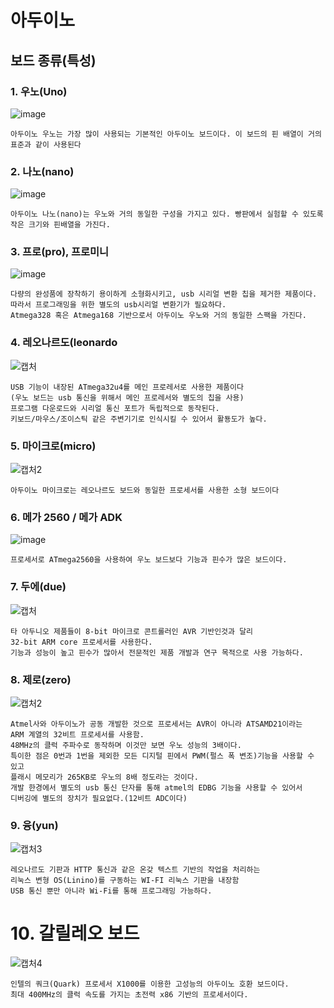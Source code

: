 # 아두이노


## 보드 종류(특성)
### 1. 우노(Uno)
![image](https://user-images.githubusercontent.com/68007145/109980863-b3ef0900-7d43-11eb-96c8-c2f33b0366f5.png)
```
아두이노 우노는 가장 많이 사용되는 기본적인 아두이노 보드이다. 이 보드의 핀 배열이 거의 표준과 같이 사용된다
```
### 2. 나노(nano)
![image](https://user-images.githubusercontent.com/68007145/109981429-3bd51300-7d44-11eb-8d62-3bdb36767246.png)
```
아두이노 나노(nano)는 우노와 거의 동일한 구성을 가지고 있다. 빵판에서 실험할 수 있도록 작은 크기와 핀배열을 가진다.
```
### 3. 프로(pro), 프로미니
![image](https://user-images.githubusercontent.com/68007145/110044299-3b606a80-7d8c-11eb-8674-ec85918af4cb.png)
```
다량의 완성품에 장착하기 용이하게 소형화시키고, usb 시리얼 변환 칩을 제거한 제품이다. 
따라서 프로그래밍을 위한 별도의 usb시리얼 변환기가 필요하다. 
Atmega328 혹은 Atmega168 기반으로서 아두이노 우노와 거의 동일한 스팩을 가진다.
```

### 4. 레오나르도(leonardo

![캡처](https://user-images.githubusercontent.com/68007145/110209776-8e900580-7ed1-11eb-9f1d-a2f23bb6b316.PNG)
```
USB 기능이 내장된 ATmega32u4를 메인 프로레서로 사용한 제품이다
(우노 보드는 usb 통신을 위해서 메인 프로레서와 별도의 칩을 사용)
프로그램 다운로드와 시리얼 통신 포트가 독립적으로 동작된다.
키보드/마우스/조이스틱 같은 주변기기로 인식시킬 수 있어서 활둉도가 높다.
```

### 5. 마이크로(micro)
![캡처2](https://user-images.githubusercontent.com/68007145/110209777-90f25f80-7ed1-11eb-8975-686dd91eb0cc.PNG)
```
아두이노 마이크로는 레오나르도 보드와 동일한 프로세서를 사용한 소형 보드이다
```

### 6. 메가 2560 / 메가 ADK
![image](https://user-images.githubusercontent.com/68007145/110209909-5c32d800-7ed2-11eb-9dd7-95ec9fcba937.png)
```
프로세서로 ATmega2560을 사용하여 우노 보드보다 기능과 핀수가 많은 보드이다.
```

### 7. 두에(due)
![캡처](https://user-images.githubusercontent.com/68007145/110210066-470a7900-7ed3-11eb-8eb4-f950ca05b746.PNG)
```
타 아두니오 제품들이 8-bit 마이크로 콘트롤러인 AVR 기반인것과 달리
32-bit ARM core 프로세서를 사용한다.
기능과 성능이 높고 핀수가 많아서 전문적인 제품 개발과 연구 목적으로 사용 가능하다.
```

### 8. 제로(zero)
![캡처2](https://user-images.githubusercontent.com/68007145/110210069-496cd300-7ed3-11eb-82cf-773830d0ddd3.PNG)
```
Atmel사와 아두이노가 공동 개발한 것으로 프로세서는 AVR이 아니라 ATSAMD21이라는
ARM 계열의 32비트 프로세서를 사용함.
48MHz의 클럭 주파수로 동작하며 이것만 보면 우노 성능의 3배이다.
특이한 점은 0번과 1번을 제외한 모든 디지털 핀에서 PWM(펄스 폭 변조)기능을 사용할 수 있고
플래시 메모리가 265KB로 우노의 8배 정도라는 것이다.
개발 한경에서 별도의 usb 통신 단자를 통해 atmel의 EDBG 기능을 사용할 수 있어서
디버깅에 별도의 장치가 필요없다.(12비트 ADC이다)
```

### 9. 융(yun)
![캡처3](https://user-images.githubusercontent.com/68007145/110210072-4d98f080-7ed3-11eb-9216-e67414c9e892.PNG)
```
레오나르도 기판과 HTTP 통신과 같은 온갖 텍스트 기반의 작업을 처리하는 
리눅스 변형 OS(Linino)를 구동하는 WI-FI 리눅스 기판을 내장함
USB 통신 뿐만 아니라 Wi-Fi를 통해 프로그래밍 가능하다.
```

# 10. 갈릴레오 보드
![캡처4](https://user-images.githubusercontent.com/68007145/110210074-4ffb4a80-7ed3-11eb-87ce-e6b9dba13f4c.PNG)
```
인텔의 쿼크(Quark) 프로세서 X1000를 이용한 고성능의 아두이노 호환 보드이다.
최대 400MHz의 클럭 속도를 가지는 초전력 x86 기반의 프로세서이다.
```

